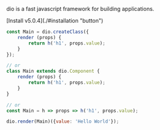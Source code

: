 dio is a fast javascript framework for building applications.

<p>[Install v5.0.4](./#installation "button")</p>

```javascript
const Main = dio.createClass({
	render (props) {
		return h('h1', props.value);
	}
});

// or
class Main extends dio.Component {
	render (props) {
		return h('h1', props.value);
	}
}

// or
const Main = h => props => h('h1', props.value);

dio.render(Main)({value: 'Hello World'});
```